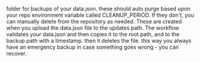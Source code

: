 folder for backups of your data.json. these should auto purge based upon your repo environment variable called CLEANUP_PERIOD. If they don't, you can manually delete from the repository as needed. These are created when you upload the data.json file to the updates path. The workflow validates your data.json and then copies it to the root path, and to the backup path with a timestamp. then it deletes the file. this way you always have an emergency backup in case something goes wrong - you can recover.